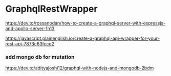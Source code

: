 # GraphqlRestWrapper
https://dev.to/rossanodan/how-to-create-a-graphql-server-with-expressjs-and-apollo-server-1h13

https://javascript.plainenglish.io/create-a-graphql-api-wrapper-for-your-rest-api-7873c63fcce2


### add mongo db for mutation 



https://dev.to/adityajoshi12/graphql-with-nodejs-and-mongodb-2bdm